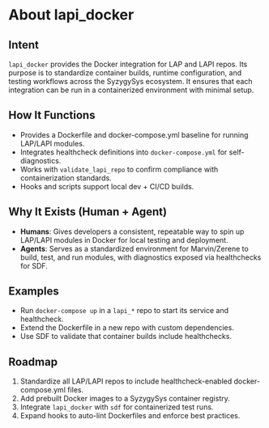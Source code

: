 # About lapi_docker

## Intent
`lapi_docker` provides the Docker integration for LAP and LAPI repos. Its purpose is to standardize container builds, runtime configuration, and testing workflows across the SyzygySys ecosystem. It ensures that each integration can be run in a containerized environment with minimal setup.

## How It Functions
- Provides a Dockerfile and docker-compose.yml baseline for running LAP/LAPI modules.
- Integrates healthcheck definitions into `docker-compose.yml` for self-diagnostics.
- Works with `validate_lapi_repo` to confirm compliance with containerization standards.
- Hooks and scripts support local dev + CI/CD builds.

## Why It Exists (Human + Agent)
- **Humans**: Gives developers a consistent, repeatable way to spin up LAP/LAPI modules in Docker for local testing and deployment.
- **Agents**: Serves as a standardized environment for Marvin/Zerene to build, test, and run modules, with diagnostics exposed via healthchecks for SDF.

## Examples
- Run `docker-compose up` in a `lapi_*` repo to start its service and healthcheck.
- Extend the Dockerfile in a new repo with custom dependencies.
- Use SDF to validate that container builds include healthchecks.

## Roadmap
1. Standardize all LAP/LAPI repos to include healthcheck-enabled docker-compose.yml files.
2. Add prebuilt Docker images to a SyzygySys container registry.
3. Integrate `lapi_docker` with `sdf` for containerized test runs.
4. Expand hooks to auto-lint Dockerfiles and enforce best practices.
